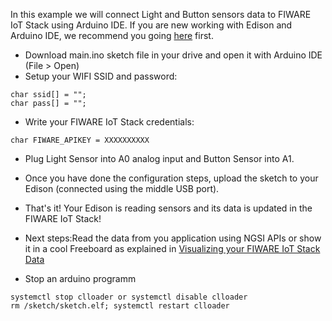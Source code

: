 In this example we will connect Light and Button sensors data to FIWARE IoT Stack using Arduino IDE. If you are new working with Edison and Arduino IDE, we recommend you going [here](https://software.intel.com/es-es/get-started-arduino-install) first.
* Download main.ino sketch file in your drive and open it with Arduino IDE (File > Open)
* Setup your WIFI SSID and password:
```
char ssid[] = "";
char pass[] = "";
```
* Write your FIWARE IoT Stack credentials:
```
char FIWARE_APIKEY = XXXXXXXXXX
```
* Plug Light Sensor into A0 analog input and Button Sensor into A1. 
* Once you have done the configuration steps, upload the sketch to your Edison (connected using the middle USB port). 
* That's it! Your Edison is reading sensors and its data is updated in the FIWARE IoT Stack!
* Next steps:Read the data from you application using NGSI APIs or show it in a cool Freeboard as explained in [Visualizing your FIWARE IoT Stack Data](https://github.com/telefonicaid/fiware-edison/blob/develop/README.md#accesing-your-fiware-iot-stack-data)

* Stop an arduino programm
```
systemctl stop clloader or systemctl disable clloader
rm /sketch/sketch.elf; systemctl restart clloader
```
